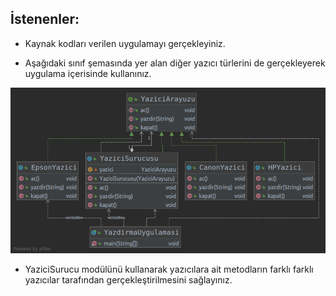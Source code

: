 
## İstenenler:

* Kaynak kodları verilen uygulamayı gerçekleyiniz.


* Aşağıdaki sınıf şemasında yer alan diğer yazıcı türlerini de gerçekleyerek uygulama içerisinde kullanınız.

![](https://github.com/nurbanuogur/NesneYonelimliAnalizTasarim/blob/master/Diyagramlar/Uygulama3.png)

* YaziciSurucu modülünü kullanarak yazıcılara ait metodların farklı farklı yazıcılar tarafından gerçekleştirilmesini sağlayınız.
